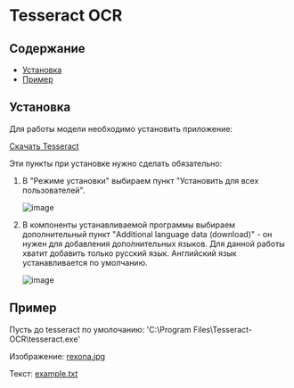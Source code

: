 # Tesseract OCR

## Содержание
- [Установка](#установка)
- [Пример](#пример)

## Установка

Для работы модели необходимо установить приложение:

[Скачать Tesseract](https://github.com/UB-Mannheim/tesseract/releases/download/v5.4.0.20240606/tesseract-ocr-w64-setup-5.4.0.20240606.exe)

Эти пункты при установке нужно сделать обязательно:

1. В "Режиме установки" выбираем пункт "Установить для всех пользователей".

   ![image](https://github.com/user-attachments/assets/cacc5052-d739-45ed-80ac-7f3075a9d875)

2. В компоненты устанавливаемой программы выбираем дополнительный пункт "Additional language data (download)" - он нужен для добавления дополнительных языков. Для данной работы хватит добавить только русский язык. Английский язык устанавливается по умолчанию.

   ![image](https://github.com/user-attachments/assets/94bc6a66-1929-45b5-8592-f91f59930b5a)

## Пример

Пусть до tesseract по умолочанию: 'C:\Program Files\Tesseract-OCR\tesseract.exe'

Изображение: [rexona.jpg](images/rexona.jpg)

Текст: [example.txt](example.txt)
